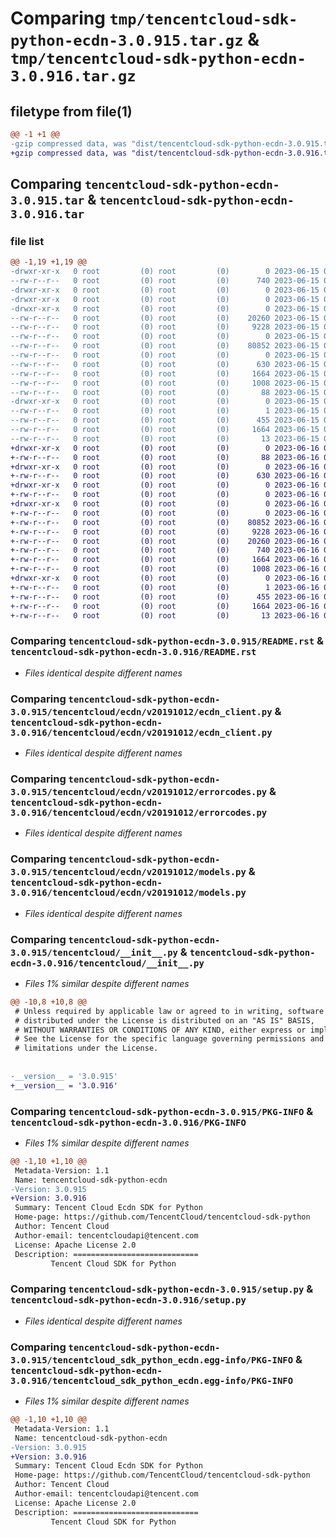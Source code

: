 # Comparing `tmp/tencentcloud-sdk-python-ecdn-3.0.915.tar.gz` & `tmp/tencentcloud-sdk-python-ecdn-3.0.916.tar.gz`

## filetype from file(1)

```diff
@@ -1 +1 @@
-gzip compressed data, was "dist/tencentcloud-sdk-python-ecdn-3.0.915.tar", last modified: Thu Jun 15 00:24:47 2023, max compression
+gzip compressed data, was "dist/tencentcloud-sdk-python-ecdn-3.0.916.tar", last modified: Fri Jun 16 00:33:15 2023, max compression
```

## Comparing `tencentcloud-sdk-python-ecdn-3.0.915.tar` & `tencentcloud-sdk-python-ecdn-3.0.916.tar`

### file list

```diff
@@ -1,19 +1,19 @@
-drwxr-xr-x   0 root         (0) root         (0)        0 2023-06-15 00:24:47.000000 tencentcloud-sdk-python-ecdn-3.0.915/
--rw-r--r--   0 root         (0) root         (0)      740 2023-06-15 00:24:47.000000 tencentcloud-sdk-python-ecdn-3.0.915/README.rst
-drwxr-xr-x   0 root         (0) root         (0)        0 2023-06-15 00:24:47.000000 tencentcloud-sdk-python-ecdn-3.0.915/tencentcloud/
-drwxr-xr-x   0 root         (0) root         (0)        0 2023-06-15 00:24:47.000000 tencentcloud-sdk-python-ecdn-3.0.915/tencentcloud/ecdn/
-drwxr-xr-x   0 root         (0) root         (0)        0 2023-06-15 00:24:47.000000 tencentcloud-sdk-python-ecdn-3.0.915/tencentcloud/ecdn/v20191012/
--rw-r--r--   0 root         (0) root         (0)    20260 2023-06-15 00:24:47.000000 tencentcloud-sdk-python-ecdn-3.0.915/tencentcloud/ecdn/v20191012/ecdn_client.py
--rw-r--r--   0 root         (0) root         (0)     9228 2023-06-15 00:24:47.000000 tencentcloud-sdk-python-ecdn-3.0.915/tencentcloud/ecdn/v20191012/errorcodes.py
--rw-r--r--   0 root         (0) root         (0)        0 2023-06-15 00:24:47.000000 tencentcloud-sdk-python-ecdn-3.0.915/tencentcloud/ecdn/v20191012/__init__.py
--rw-r--r--   0 root         (0) root         (0)    80852 2023-06-15 00:24:47.000000 tencentcloud-sdk-python-ecdn-3.0.915/tencentcloud/ecdn/v20191012/models.py
--rw-r--r--   0 root         (0) root         (0)        0 2023-06-15 00:24:47.000000 tencentcloud-sdk-python-ecdn-3.0.915/tencentcloud/ecdn/__init__.py
--rw-r--r--   0 root         (0) root         (0)      630 2023-06-15 00:24:47.000000 tencentcloud-sdk-python-ecdn-3.0.915/tencentcloud/__init__.py
--rw-r--r--   0 root         (0) root         (0)     1664 2023-06-15 00:24:47.000000 tencentcloud-sdk-python-ecdn-3.0.915/PKG-INFO
--rw-r--r--   0 root         (0) root         (0)     1008 2023-06-15 00:24:47.000000 tencentcloud-sdk-python-ecdn-3.0.915/setup.py
--rw-r--r--   0 root         (0) root         (0)       88 2023-06-15 00:24:47.000000 tencentcloud-sdk-python-ecdn-3.0.915/setup.cfg
-drwxr-xr-x   0 root         (0) root         (0)        0 2023-06-15 00:24:47.000000 tencentcloud-sdk-python-ecdn-3.0.915/tencentcloud_sdk_python_ecdn.egg-info/
--rw-r--r--   0 root         (0) root         (0)        1 2023-06-15 00:24:47.000000 tencentcloud-sdk-python-ecdn-3.0.915/tencentcloud_sdk_python_ecdn.egg-info/dependency_links.txt
--rw-r--r--   0 root         (0) root         (0)      455 2023-06-15 00:24:47.000000 tencentcloud-sdk-python-ecdn-3.0.915/tencentcloud_sdk_python_ecdn.egg-info/SOURCES.txt
--rw-r--r--   0 root         (0) root         (0)     1664 2023-06-15 00:24:47.000000 tencentcloud-sdk-python-ecdn-3.0.915/tencentcloud_sdk_python_ecdn.egg-info/PKG-INFO
--rw-r--r--   0 root         (0) root         (0)       13 2023-06-15 00:24:47.000000 tencentcloud-sdk-python-ecdn-3.0.915/tencentcloud_sdk_python_ecdn.egg-info/top_level.txt
+drwxr-xr-x   0 root         (0) root         (0)        0 2023-06-16 00:33:15.000000 tencentcloud-sdk-python-ecdn-3.0.916/
+-rw-r--r--   0 root         (0) root         (0)       88 2023-06-16 00:33:15.000000 tencentcloud-sdk-python-ecdn-3.0.916/setup.cfg
+drwxr-xr-x   0 root         (0) root         (0)        0 2023-06-16 00:33:15.000000 tencentcloud-sdk-python-ecdn-3.0.916/tencentcloud/
+-rw-r--r--   0 root         (0) root         (0)      630 2023-06-16 00:33:15.000000 tencentcloud-sdk-python-ecdn-3.0.916/tencentcloud/__init__.py
+drwxr-xr-x   0 root         (0) root         (0)        0 2023-06-16 00:33:15.000000 tencentcloud-sdk-python-ecdn-3.0.916/tencentcloud/ecdn/
+-rw-r--r--   0 root         (0) root         (0)        0 2023-06-16 00:33:15.000000 tencentcloud-sdk-python-ecdn-3.0.916/tencentcloud/ecdn/__init__.py
+drwxr-xr-x   0 root         (0) root         (0)        0 2023-06-16 00:33:15.000000 tencentcloud-sdk-python-ecdn-3.0.916/tencentcloud/ecdn/v20191012/
+-rw-r--r--   0 root         (0) root         (0)        0 2023-06-16 00:33:15.000000 tencentcloud-sdk-python-ecdn-3.0.916/tencentcloud/ecdn/v20191012/__init__.py
+-rw-r--r--   0 root         (0) root         (0)    80852 2023-06-16 00:33:15.000000 tencentcloud-sdk-python-ecdn-3.0.916/tencentcloud/ecdn/v20191012/models.py
+-rw-r--r--   0 root         (0) root         (0)     9228 2023-06-16 00:33:15.000000 tencentcloud-sdk-python-ecdn-3.0.916/tencentcloud/ecdn/v20191012/errorcodes.py
+-rw-r--r--   0 root         (0) root         (0)    20260 2023-06-16 00:33:15.000000 tencentcloud-sdk-python-ecdn-3.0.916/tencentcloud/ecdn/v20191012/ecdn_client.py
+-rw-r--r--   0 root         (0) root         (0)      740 2023-06-16 00:33:15.000000 tencentcloud-sdk-python-ecdn-3.0.916/README.rst
+-rw-r--r--   0 root         (0) root         (0)     1664 2023-06-16 00:33:15.000000 tencentcloud-sdk-python-ecdn-3.0.916/PKG-INFO
+-rw-r--r--   0 root         (0) root         (0)     1008 2023-06-16 00:33:15.000000 tencentcloud-sdk-python-ecdn-3.0.916/setup.py
+drwxr-xr-x   0 root         (0) root         (0)        0 2023-06-16 00:33:15.000000 tencentcloud-sdk-python-ecdn-3.0.916/tencentcloud_sdk_python_ecdn.egg-info/
+-rw-r--r--   0 root         (0) root         (0)        1 2023-06-16 00:33:15.000000 tencentcloud-sdk-python-ecdn-3.0.916/tencentcloud_sdk_python_ecdn.egg-info/dependency_links.txt
+-rw-r--r--   0 root         (0) root         (0)      455 2023-06-16 00:33:15.000000 tencentcloud-sdk-python-ecdn-3.0.916/tencentcloud_sdk_python_ecdn.egg-info/SOURCES.txt
+-rw-r--r--   0 root         (0) root         (0)     1664 2023-06-16 00:33:15.000000 tencentcloud-sdk-python-ecdn-3.0.916/tencentcloud_sdk_python_ecdn.egg-info/PKG-INFO
+-rw-r--r--   0 root         (0) root         (0)       13 2023-06-16 00:33:15.000000 tencentcloud-sdk-python-ecdn-3.0.916/tencentcloud_sdk_python_ecdn.egg-info/top_level.txt
```

### Comparing `tencentcloud-sdk-python-ecdn-3.0.915/README.rst` & `tencentcloud-sdk-python-ecdn-3.0.916/README.rst`

 * *Files identical despite different names*

### Comparing `tencentcloud-sdk-python-ecdn-3.0.915/tencentcloud/ecdn/v20191012/ecdn_client.py` & `tencentcloud-sdk-python-ecdn-3.0.916/tencentcloud/ecdn/v20191012/ecdn_client.py`

 * *Files identical despite different names*

### Comparing `tencentcloud-sdk-python-ecdn-3.0.915/tencentcloud/ecdn/v20191012/errorcodes.py` & `tencentcloud-sdk-python-ecdn-3.0.916/tencentcloud/ecdn/v20191012/errorcodes.py`

 * *Files identical despite different names*

### Comparing `tencentcloud-sdk-python-ecdn-3.0.915/tencentcloud/ecdn/v20191012/models.py` & `tencentcloud-sdk-python-ecdn-3.0.916/tencentcloud/ecdn/v20191012/models.py`

 * *Files identical despite different names*

### Comparing `tencentcloud-sdk-python-ecdn-3.0.915/tencentcloud/__init__.py` & `tencentcloud-sdk-python-ecdn-3.0.916/tencentcloud/__init__.py`

 * *Files 1% similar despite different names*

```diff
@@ -10,8 +10,8 @@
 # Unless required by applicable law or agreed to in writing, software
 # distributed under the License is distributed on an "AS IS" BASIS,
 # WITHOUT WARRANTIES OR CONDITIONS OF ANY KIND, either express or implied.
 # See the License for the specific language governing permissions and
 # limitations under the License.
 
 
-__version__ = '3.0.915'
+__version__ = '3.0.916'
```

### Comparing `tencentcloud-sdk-python-ecdn-3.0.915/PKG-INFO` & `tencentcloud-sdk-python-ecdn-3.0.916/PKG-INFO`

 * *Files 1% similar despite different names*

```diff
@@ -1,10 +1,10 @@
 Metadata-Version: 1.1
 Name: tencentcloud-sdk-python-ecdn
-Version: 3.0.915
+Version: 3.0.916
 Summary: Tencent Cloud Ecdn SDK for Python
 Home-page: https://github.com/TencentCloud/tencentcloud-sdk-python
 Author: Tencent Cloud
 Author-email: tencentcloudapi@tencent.com
 License: Apache License 2.0
 Description: ============================
         Tencent Cloud SDK for Python
```

### Comparing `tencentcloud-sdk-python-ecdn-3.0.915/setup.py` & `tencentcloud-sdk-python-ecdn-3.0.916/setup.py`

 * *Files identical despite different names*

### Comparing `tencentcloud-sdk-python-ecdn-3.0.915/tencentcloud_sdk_python_ecdn.egg-info/PKG-INFO` & `tencentcloud-sdk-python-ecdn-3.0.916/tencentcloud_sdk_python_ecdn.egg-info/PKG-INFO`

 * *Files 1% similar despite different names*

```diff
@@ -1,10 +1,10 @@
 Metadata-Version: 1.1
 Name: tencentcloud-sdk-python-ecdn
-Version: 3.0.915
+Version: 3.0.916
 Summary: Tencent Cloud Ecdn SDK for Python
 Home-page: https://github.com/TencentCloud/tencentcloud-sdk-python
 Author: Tencent Cloud
 Author-email: tencentcloudapi@tencent.com
 License: Apache License 2.0
 Description: ============================
         Tencent Cloud SDK for Python
```

